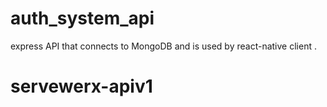 # auth_system_api
express API that connects to MongoDB and is used by react-native client .
# servewerx-apiv1
